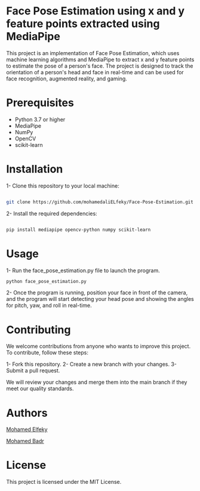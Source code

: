 # Face Pose Estimation using x and y feature points extracted using MediaPipe

This project is an implementation of Face Pose Estimation, which uses machine learning algorithms and MediaPipe to extract x and y feature points to estimate the pose of a person's face. The project is designed to track the orientation of a person's head and face in real-time and can be used for face recognition, augmented reality, and gaming.



# Prerequisites
- Python 3.7 or higher
- MediaPipe
- NumPy
- OpenCV
- scikit-learn


# Installation

1- Clone this repository to your local machine:
```bash

git clone https://github.com/mohamedaliELfeky/Face-Pose-Estimation.git

```
2- Install the required dependencies:

```bash

pip install mediapipe opencv-python numpy scikit-learn

```


# Usage

1- Run the face_pose_estimation.py file to launch the program.


```python
python face_pose_estimation.py
```


2- Once the program is running, position your face in front of the camera, and the program will start detecting your head pose and showing the angles for pitch, yaw, and roll in real-time.



# Contributing
We welcome contributions from anyone who wants to improve this project. To contribute, follow these steps:

1- Fork this repository.
2- Create a new branch with your changes.
3- Submit a pull request.

We will review your changes and merge them into the main branch if they meet our quality standards.

# Authors
[Mohamed Elfeky](https://github.com/mohamedaliELfeky) <br/>

[Mohamed Badr](https://github.com/Mohamed-b2dr)


# License
This project is licensed under the MIT License.


